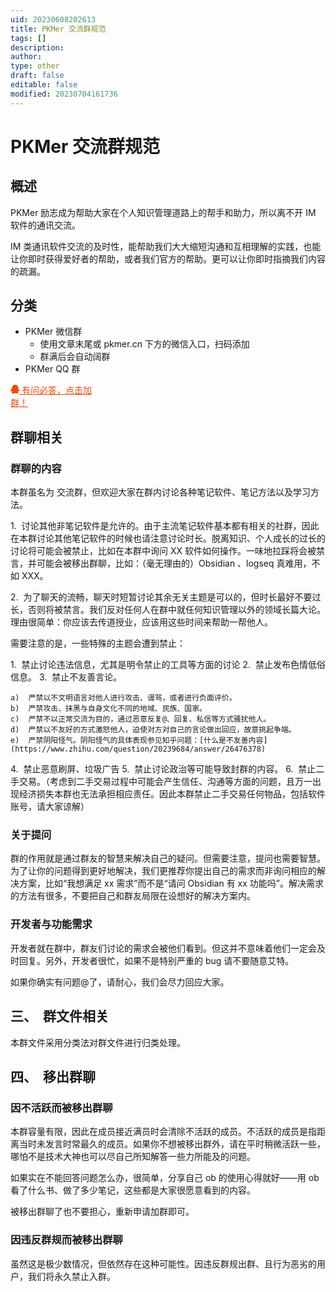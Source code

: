 ```yaml
---
uid: 20230608202613
title: PKMer 交流群规范
tags: []
description: 
author: 
type: other
draft: false
editable: false
modified: 20230704161736
---
```


# PKMer 交流群规范

## 概述

PKMer 励志成为帮助大家在个人知识管理道路上的帮手和助力，所以离不开 IM 软件的通讯交流。

IM 类通讯软件交流的及时性，能帮助我们大大缩短沟通和互相理解的实践，也能让你即时获得爱好者的帮助，或者我们官方的帮助。更可以让你即时指摘我们内容的疏漏。

## 分类

- PKMer 微信群
	- 使用文章末尾或 pkmer.cn 下方的微信入口，扫码添加
	- 群满后会自动阔群
- PKMer QQ 群
<p style="width:148px" class="astro-J75B3YUS">
				<a tooltip="点我加入" style="color:orangered; margin-right: 1em;" href="http://qm.qq.com/cgi-bin/qm/qr?_wv=1027&amp;k=9SQlwaHi_PlWLoQq9Vu6BnGRmfGbmSPz&amp;authKey=knraTnnD8fKa17GO6Yz3z4GFem2Y2DmR9Ep5DiZE67CCDrYbNYer8AWkDIJJQmfW&amp;noverify=0&amp;group_code=825255377" class="astro-J75B3YUS">
					<svg xmlns="http://www.w3.org/2000/svg" aria-hidden="true" role="img" width="1em" height="1em" viewBox="0 0 1792 1792" data-icon="fa:qq" class="iconify w-5 h-5 astro-J75B3YUS iconify--fa"><path fill="currentColor" d="M270 806q-8-19-8-52q0-20 11-49t24-45q-1-22 7.5-53t22.5-43q0-139 92.5-288.5T637 66Q776 0 961 0q133 0 266 55q49 21 90 48t71 56t55 68t42 74t32.5 84.5T1543 475t22 98l1 5q55 83 55 150q0 14-9 40t-9 38q0 1 1.5 3.5t3.5 5t2 3.5q77 114 120.5 214.5T1774 1241q0 43-19.5 100t-55.5 57q-9 0-19.5-7.5t-19-17.5t-19-26t-16-26.5t-13.5-26t-9-17.5q-1-1-3-1l-5 4q-59 154-132 223q20 20 61.5 38.5t69 41.5t35.5 65q-2 4-4 16t-7 18q-64 97-302 97q-53 0-110.5-9t-98-20t-104.5-30q-15-5-23-7q-14-4-46-4.5t-40-1.5q-41 45-127.5 65T598 1792q-35 0-69-1.5t-93-9t-101-20.5t-74.5-40t-32.5-64q0-40 10-59.5t41-48.5q11-2 40.5-13t49.5-12q4 0 14-2q2-2 2-4l-2-3q-48-11-108-105.5T202 1253l-5-3q-4 0-12 20q-18 41-54.5 74.5T53 1382h-1q-4 0-6-4.5t-5-5.5q-23-54-23-100q0-275 252-466z"></path></svg>
					<span class="text-lg astro-J75B3YUS">有问必答，点击加群！</span>
				</a>
			</p>

## 群聊相关

### 群聊的内容

本群虽名为 交流群，但欢迎大家在群内讨论各种笔记软件、笔记方法以及学习方法。

1.  讨论其他非笔记软件是允许的。由于主流笔记软件基本都有相关的社群，因此在本群讨论其他笔记软件的时候也请注意讨论时长。脱离知识、个人成长的过长的讨论将可能会被禁止，比如在本群中询问 XX 软件如何操作。一味地拉踩将会被禁言，并可能会被移出群聊，比如：（毫无理由的）Obsidian 、logseq 真难用，不如 XXX。

2.  为了聊天的流畅，聊天时短暂讨论其余无关主题是可以的，但时长最好不要过长，否则将被禁言。我们反对任何人在群中就任何知识管理以外的领域长篇大论。理由很简单：你应该去传道授业，应该用这些时间来帮助一帮他人。

需要注意的是，一些特殊的主题会遭到禁止：

1.  禁止讨论违法信息，尤其是明令禁止的工具等方面的讨论
2.  禁止发布色情低俗信息。
3.  禁止不友善言论。

	a)  严禁以不文明语言对他人进行攻击、谩骂，或者进行负面评价。
	b)  严禁攻击、抹黑与自身文化不同的地域、民族、国家。
	c)  严禁不以正常交流为目的，通过恶意反复@、回复、私信等方式骚扰他人。
	d)  严禁以不友好的方式激怒他人，迫使对方对自己的言论做出回应，故意挑起争端。
	e)  严禁阴阳怪气。阴阳怪气的具体表现参见知乎问题：[什么是不友善内容](https://www.zhihu.com/question/20239684/answer/26476378)

4.  禁止恶意刷屏、垃圾广告
5.  禁止讨论政治等可能导致封群的内容。
6.  禁止二手交易。（考虑到二手交易过程中可能会产生信任、沟通等方面的问题，且万一出现经济损失本群也无法承担相应责任。因此本群禁止二手交易任何物品，包括软件账号，请大家谅解）

### 关于提问

群的作用就是通过群友的智慧来解决自己的疑问。但需要注意，提问也需要智慧。为了让你的问题得到更好地解决，我们更推荐你提出自己的需求而非询问相应的解决方案，比如“我想满足 xx 需求”而不是“请问 Obsidian 有 xx 功能吗”。解决需求的方法有很多，不要把自己和群友局限在设想好的解决方案内。

### 开发者与功能需求

开发者就在群中，群友们讨论的需求会被他们看到。但这并不意味着他们一定会及时回复。另外，开发者很忙，如果不是特别严重的 bug 请不要随意艾特。

如果你确实有问题@了，请耐心，我们会尽力回应大家。

## 三、  群文件相关

本群文件采用分类法对群文件进行归类处理。

## 四、  移出群聊

### 因不活跃而被移出群聊

本群容量有限，因此在成员接近满员时会清除不活跃的成员。不活跃的成员是指距离当时未发言时常最久的成员。如果你不想被移出群外，请在平时稍微活跃一些，哪怕不是技术大神也可以尽自己所知解答一些力所能及的问题。

如果实在不能回答问题怎么办，很简单，分享自己 ob 的使用心得就好——用 ob 看了什么书、做了多少笔记，这些都是大家很愿意看到的内容。

被移出群聊了也不要担心，重新申请加群即可。

### 因违反群规而被移出群聊

虽然这是极少数情况，但依然存在这种可能性。因违反群规出群、且行为恶劣的用户，我们将永久禁止入群。